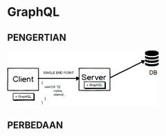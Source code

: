 # GraphQL

## PENGERTIAN

<img src="https://github.com/nauticas/GraphQL/blob/master/img/graphql.png" width="70%">

## PERBEDAAN